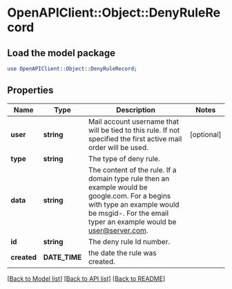 # OpenAPIClient::Object::DenyRuleRecord

## Load the model package
```perl
use OpenAPIClient::Object::DenyRuleRecord;
```

## Properties
Name | Type | Description | Notes
------------ | ------------- | ------------- | -------------
**user** | **string** | Mail account username that will be tied to this rule.  If not specified the first active mail order will be used. | [optional] 
**type** | **string** | The type of deny rule. | 
**data** | **string** | The content of the rule.  If a domain type rule then an example would be google.com. For a begins with type an example would be msgid-.  For the email typer an example would be user@server.com. | 
**id** | **string** | The deny rule Id number. | 
**created** | **DATE_TIME** | the date the rule was created. | 

[[Back to Model list]](../README.md#documentation-for-models) [[Back to API list]](../README.md#documentation-for-api-endpoints) [[Back to README]](../README.md)


